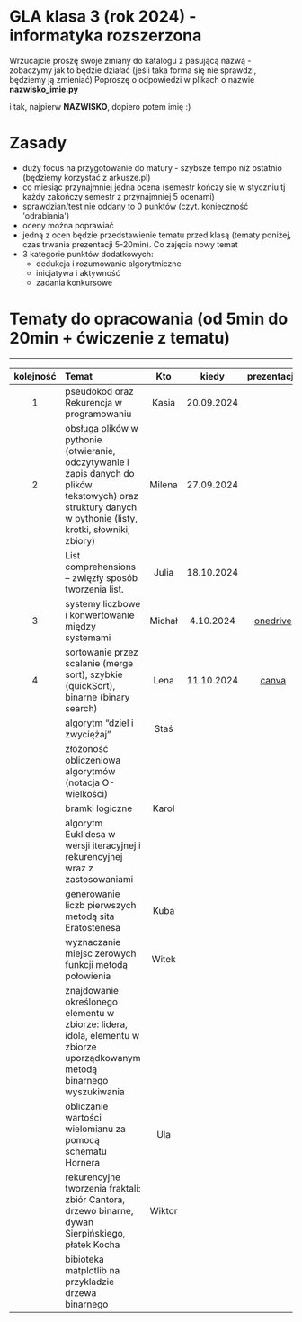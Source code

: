 # GLA klasa 3 (rok 2024) - informatyka rozszerzona 
Wrzucajcie proszę swoje zmiany do katalogu z pasującą nazwą - zobaczymy jak to będzie działać (jeśli taka forma się nie sprawdzi, będziemy ją zmieniać)
Poproszę o odpowiedzi w plikach o nazwie **nazwisko_imie.py** 

i tak, najpierw **NAZWISKO**, dopiero potem imię :)

# Zasady
- duży focus na przygotowanie do matury - szybsze tempo niż ostatnio (będziemy korzystać z arkusze.pl)
- co miesiąc przynajmniej jedna ocena (semestr kończy się w styczniu tj każdy zakończy semestr z przynajmniej 5 ocenami)
- sprawdzian/test nie oddany to 0 punktów (czyt. konieczność 'odrabiania')
- oceny można poprawiać
- jedną z ocen będzie przedstawienie tematu przed klasą (tematy poniżej, czas trwania prezentacji 5-20min). Co zajęcia nowy temat
- 3 kategorie punktów dodatkowych:
    - dedukcja i rozumowanie algorytmiczne
    - inicjatywa i aktywność
    - zadania konkursowe
  
# Tematy do opracowania (od 5min do 20min + ćwiczenie z tematu)
---------
| kolejność    | Temat                                                                                                                      | Kto                       | kiedy                            | prezentacja |
| :---:        | :----------------                                                                                                          | :------:                  | :----:                           | :-----:     |
| 1 | pseudokod oraz Rekurencja w programowaniu                                                                                  |   Kasia                   | 20.09.2024                       |             |
| 2 | obsługa plików w pythonie (otwieranie, odczytywanie i zapis danych do plików tekstowych) oraz struktury danych w pythonie (listy, krotki, słowniki, zbiory)|    Milena  |  27.09.2024     |             |
|              | List comprehensions – zwięzły sposób tworzenia list.                                                                       |   Julia                   |        18.10.2024                |             |
| 3 | systemy liczbowe i konwertowanie między systemami                                                                          |   Michał                  |        4.10.2024                 |  [onedrive](https://1drv.ms/p/s!Ahvhmcr-0MY8a0kMlTxvv3C9EAM?e=1avMFs)           |   
| 4 | sortowanie przez scalanie (merge sort), szybkie (quickSort), binarne (binary search)                                       |   Lena                    |        11.10.2024                |  [canva](https://www.canva.com/design/DAGTFwjdFis/etFXKeiS_rPjNesLSUrepw/view?utm_content=DAGTFwjdFis&utm_campaign=designshare&utm_medium=link&utm_source=editor)           |
|              | algorytm “dziel i zwyciężaj”                                                                                               |   Staś                    |                                  |             |
|              | złożoność obliczeniowa algorytmów (notacja O-wielkości)                                                                    |                           |                                  |             |
|              | bramki logiczne                                                                                                            |   Karol                   |                                  |             |
|              | algorytm Euklidesa w wersji iteracyjnej i rekurencyjnej wraz z zastosowaniami                                              |                           |                                  |             |
|              | generowanie liczb pierwszych metodą sita Eratostenesa                                                                      |   Kuba                    |                                  |             |
|              | wyznaczanie miejsc zerowych funkcji metodą połowienia                                                                      |   Witek                   |                                  |             |
|              | znajdowanie określonego elementu w zbiorze: lidera, idola, elementu w zbiorze uporządkowanym metodą binarnego wyszukiwania |                           |                                  |             |
|              | obliczanie wartości wielomianu za pomocą schematu Hornera                                                                  |   Ula                     |                                  |             |
|              | rekurencyjne tworzenia fraktali: zbiór Cantora, drzewo binarne, dywan Sierpińskiego, płatek Kocha                          |   Wiktor                  |                                  |             |
|              | bibioteka matplotlib na przykladzie drzewa binarnego                                                                       |                           |                                  |             |



      
